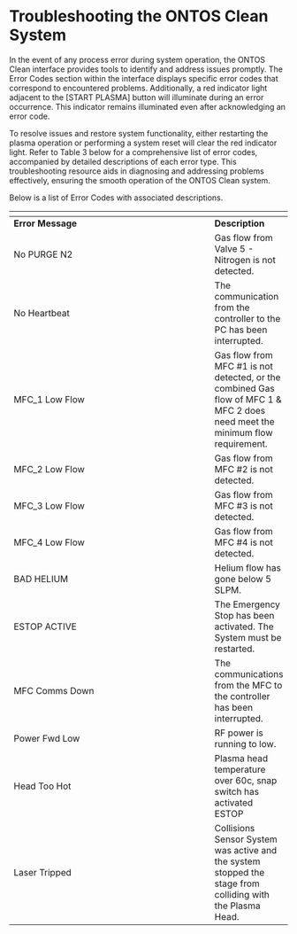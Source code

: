 # Troubleshooting the ONTOS Clean System



In the event of any process error during system operation, the ONTOS Clean interface provides tools to identify and address issues promptly. The Error Codes section within the interface displays specific error codes that correspond to encountered problems. Additionally, a red indicator light adjacent to the \[START PLASMA] button will illuminate during an error occurrence. This indicator remains illuminated even after acknowledging an error code.

To resolve issues and restore system functionality, either restarting the plasma operation or performing a system reset will clear the red indicator light. Refer to Table 3 below for a comprehensive list of error codes, accompanied by detailed descriptions of each error type. This troubleshooting resource aids in diagnosing and addressing problems effectively, ensuring the smooth operation of the ONTOS Clean system.

Below is a list of Error Codes with associated descriptions.

<table data-header-hidden><thead><tr><th width="387"></th><th></th></tr></thead><tbody><tr><td><strong>Error Message</strong></td><td><strong>Description</strong></td></tr><tr><td>No PURGE N2</td><td>Gas flow from Valve 5 - Nitrogen is not detected.</td></tr><tr><td>No Heartbeat</td><td>The communication from the controller to the PC has been interrupted.</td></tr><tr><td>MFC_1 Low Flow</td><td>Gas flow from MFC #1 is not detected, or the combined Gas flow of MFC 1 &#x26; MFC 2 does need meet the minimum flow requirement.</td></tr><tr><td>MFC_2 Low Flow</td><td>Gas flow from MFC #2 is not detected.</td></tr><tr><td>MFC_3 Low Flow</td><td>Gas flow from MFC #3 is not detected.</td></tr><tr><td>MFC_4 Low Flow</td><td>Gas flow from MFC #4 is not detected.</td></tr><tr><td>BAD HELIUM</td><td>Helium flow has gone below 5 SLPM.</td></tr><tr><td>ESTOP ACTIVE</td><td>The Emergency Stop has been activated. The System must be restarted.</td></tr><tr><td>MFC Comms Down</td><td>The communications from the MFC to the controller has been interrupted.</td></tr><tr><td>Power Fwd Low</td><td>RF power is running to low.</td></tr><tr><td>Head Too Hot</td><td>Plasma head temperature over 60c, snap switch has activated ESTOP</td></tr><tr><td>Laser Tripped</td><td>Collisions Sensor System was active and the system stopped the stage from colliding with the Plasma Head.</td></tr></tbody></table>

